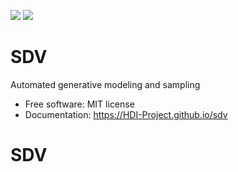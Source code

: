 [![][pypi-img]][pypi-url] [![][travis-img]][travis-url]

# SDV


Automated generative modeling and sampling

- Free software: MIT license
- Documentation: https://HDI-Project.github.io/sdv

[travis-img]: https://travis-ci.org/HDI-Project/sdv.svg?branch=master
[travis-url]: https://travis-ci.org/HDI-Project/sdv
[pypi-img]: https://img.shields.io/pypi/v/sdv.svg
[pypi-url]: https://pypi.python.org/pypi/sdv
# SDV
